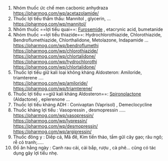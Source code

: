 1. Nhóm thuốc ức chế men cacbonic anhydraza  
	https://pharmog.com/wp/acetazolamide/  
2. Thuốc lợi tiểu thẩm thấu: Mannitol , glycerin, ...  
	https://pharmog.com/wp/mannitol/  
3. Nhóm thuốc ==lợi tiểu quai==: [Furosemide](https://pharmog.com/wp/furosemide/) , etacrynic acid, bumetanide  
4. Nhóm thuốc  ==lợi tiểu thiazide==: Hydrochlorothiazide, Chlorothiazide, Bendroflumethiazide, Chlorthalidone, Metolazone, Indapamide ...  
	https://pharmog.com/wp/bendroflumethi  
	https://pharmog.com/wp/chlorothiazide/  
	https://pharmog.com/wp/chlortalidone/  
	https://pharmog.com/wp/hydrochlorothi  
	https://pharmog.com/wp/chlortalidone/  
5. Thuốc lợi tiểu giữ kali loại không kháng Aldosteron: Amiloride, triamterene  ....  
	https://pharmog.com/wp/amiloride/  
	https://pharmog.com/wp/triamterene/  
6. Thuốc lợi tiểu ==giữ kali kháng Aldosteron==: [Spironolactone](https://pharmog.com/wp/spironolactone/) (Aldactone) , eplerenone ...  
7. Thuốc lợi tiểu kháng ADH : Conivaptan (Vaprisol) , Demeclocycline  
8. Thuốc kháng lợi tiểu : Vasopressin , desmopressin .....  
	https://pharmog.com/wp/vasopressin/  
	https://pharmog.com/wp/lypressin/  
	https://pharmog.com/wp/desmopressin/  
	https://pharmog.com/wp/argipressin/  
9. Thuốc đông y : Diếp cá, Mã đề, Kim tiền thảo, tầm gửi cây gạo; râu ngô; rễ cỏ tranh;.....  
10. Đồ ăn hằng ngày : Canh rau cải, cải bắp, rượu , cà phê... cũng có tác dụng gây lợi tiểu nhẹ.